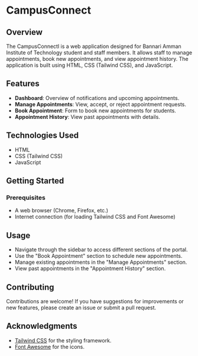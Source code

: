 # CampusConnect

## Overview
The CampusConnectl is a web application designed for Bannari Amman Institute of Technology student and staff members. It allows staff to manage appointments, book new appointments, and view appointment history. The application is built using HTML, CSS (Tailwind CSS), and JavaScript.

## Features
- **Dashboard**: Overview of notifications and upcoming appointments.
- **Manage Appointments**: View, accept, or reject appointment requests.
- **Book Appointment**: Form to book new appointments for students.
- **Appointment History**: View past appointments with details.

## Technologies Used
- HTML
- CSS (Tailwind CSS)
- JavaScript

## Getting Started

### Prerequisites
- A web browser (Chrome, Firefox, etc.)
- Internet connection (for loading Tailwind CSS and Font Awesome)



## Usage
- Navigate through the sidebar to access different sections of the portal.
- Use the "Book Appointment" section to schedule new appointments.
- Manage existing appointments in the "Manage Appointments" section.
- View past appointments in the "Appointment History" section.

## Contributing
Contributions are welcome! If you have suggestions for improvements or new features, please create an issue or submit a pull request.

## Acknowledgments
- [Tailwind CSS](https://tailwindcss.com/) for the styling framework.
- [Font Awesome](https://fontawesome.com/) for the icons.
